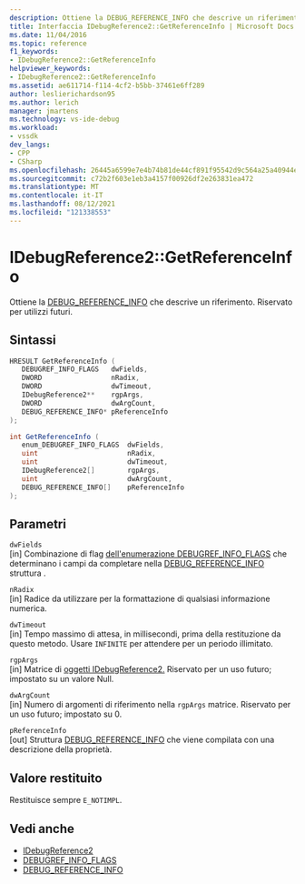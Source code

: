 ```yaml
---
description: Ottiene la DEBUG_REFERENCE_INFO che descrive un riferimento.
title: Interfaccia IDebugReference2::GetReferenceInfo | Microsoft Docs
ms.date: 11/04/2016
ms.topic: reference
f1_keywords:
- IDebugReference2::GetReferenceInfo
helpviewer_keywords:
- IDebugReference2::GetReferenceInfo
ms.assetid: ae611714-f114-4cf2-b5bb-37461e6ff289
author: leslierichardson95
ms.author: lerich
manager: jmartens
ms.technology: vs-ide-debug
ms.workload:
- vssdk
dev_langs:
- CPP
- CSharp
ms.openlocfilehash: 26445a6599e7e4b74b81de44cf891f95542d9c564a25a40944ed87eee6a46a2e
ms.sourcegitcommit: c72b2f603e1eb3a4157f00926df2e263831ea472
ms.translationtype: MT
ms.contentlocale: it-IT
ms.lasthandoff: 08/12/2021
ms.locfileid: "121338553"
---
```

# <a name="idebugreference2getreferenceinfo"></a>IDebugReference2::GetReferenceInfo
Ottiene la [DEBUG_REFERENCE_INFO](../../../extensibility/debugger/reference/debug-reference-info.md) che descrive un riferimento. Riservato per utilizzi futuri.

## <a name="syntax"></a>Sintassi

```cpp
HRESULT GetReferenceInfo ( 
   DEBUGREF_INFO_FLAGS   dwFields,
   DWORD                 nRadix,
   DWORD                 dwTimeout,
   IDebugReference2**    rgpArgs,
   DWORD                 dwArgCount,
   DEBUG_REFERENCE_INFO* pReferenceInfo
);
```

```csharp
int GetReferenceInfo ( 
   enum_DEBUGREF_INFO_FLAGS  dwFields,
   uint                      nRadix,
   uint                      dwTimeout,
   IDebugReference2[]        rgpArgs,
   uint                      dwArgCount,
   DEBUG_REFERENCE_INFO[]    pReferenceInfo
);
```

## <a name="parameters"></a>Parametri
`dwFields`\
[in] Combinazione di flag [dell'enumerazione DEBUGREF_INFO_FLAGS](../../../extensibility/debugger/reference/debugref-info-flags.md) che determinano i campi da completare nella [DEBUG_REFERENCE_INFO](../../../extensibility/debugger/reference/debug-reference-info.md) struttura .

`nRadix`\
[in] Radice da utilizzare per la formattazione di qualsiasi informazione numerica.

`dwTimeout`\
[in] Tempo massimo di attesa, in millisecondi, prima della restituzione da questo metodo. Usare `INFINITE` per attendere per un periodo illimitato.

`rgpArgs`\
[in] Matrice di [oggetti IDebugReference2.](../../../extensibility/debugger/reference/idebugreference2.md) Riservato per un uso futuro; impostato su un valore Null.

`dwArgCount`\
[in] Numero di argomenti di riferimento nella `rgpArgs` matrice. Riservato per un uso futuro; impostato su 0.

`pReferenceInfo`\
[out] Struttura [DEBUG_REFERENCE_INFO](../../../extensibility/debugger/reference/debug-reference-info.md) che viene compilata con una descrizione della proprietà.

## <a name="return-value"></a>Valore restituito
 Restituisce sempre `E_NOTIMPL`.

## <a name="see-also"></a>Vedi anche
- [IDebugReference2](../../../extensibility/debugger/reference/idebugreference2.md)
- [DEBUGREF_INFO_FLAGS](../../../extensibility/debugger/reference/debugref-info-flags.md)
- [DEBUG_REFERENCE_INFO](../../../extensibility/debugger/reference/debug-reference-info.md)
